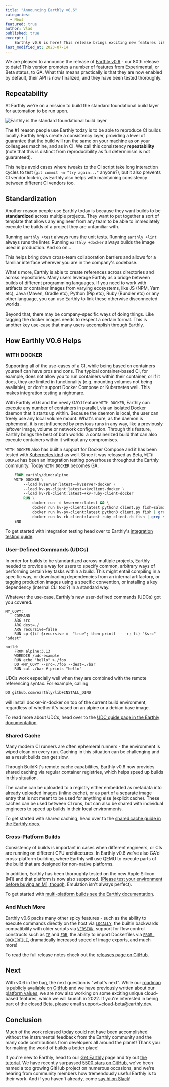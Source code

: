 ```yaml
---
title: "Announcing Earthly v0.6"
categories:
  - News
featured: true
author: Vlad
published: true
excerpt: |
    Earthly v0.6 is here! This release brings exciting new features like support for running containers within containers, user-defined commands for standardized builds, shared caching for faster builds, and cross-platform building. If you're interested in build automation and reproducibility, this article is a must-read.
last_modified_at: 2023-07-14
---
```

We are pleased to announce the release of [Earthly v0.6](https://github.com/earthly/earthly/releases/tag/v0.6.0) - our 80th release to date! This version promotes a number of features from Experimental, or Beta status, to GA. What this means practically is that they are now enabled by default, their API is now finalized, and they have been tested thoroughly.

## Repeatability

At Earthly we're on a mission to build the standard foundational build layer for automation to be run upon.

![Earthly is the standard foundational build layer]({{site.images}}{{page.slug}}/earthly-foundational-layer.png)

The #1 reason people use Earthly today is to be able to reproduce CI builds locally. Earthly helps create a consistency layer, providing a level of guarantee that the build will run the same on your machine as on your colleagues machine, and as in CI. We call this consistency **repeatability** (note that this is distinct from reproducibility as full determinism is not guaranteed).

This helps avoid cases where tweaks to the CI script take long interaction cycles to test (`git commit -m "try again..."` anyone?), but it also prevents CI vendor lock-in, as Earthly also helps with maintaining consistency between different CI vendors too.

## Standardization

Another reason people use Earthly today is because they want builds to be **standardized** across multiple projects. They want to put together a sort of template that allows any engineer from any team to be able to immediately execute the builds of a project they are unfamiliar with.

Running `earthly +test` always runs the unit tests. Running `earthly +lint` always runs the linter. Running `earthly +docker` always builds the image used in production. And so on...

This helps bring down cross-team collaboration barriers and allows for a familiar interface wherever you are in the company's codebase.

What's more, Earthly is able to create references across directories and across repositories. Many users leverage Earthly as a bridge between builds of different programming languages. If you need to work with artifacts or container images from varying ecosystems, like JS (NPM, Yarn etc), Java (Maven, Gradle etc), Python (Pip etc), Ruby (Bundler etc) or any other language, you can use Earthly to link these otherwise disconnected worlds.

Beyond that, there may be company-specific ways of doing things. Like tagging the docker images needs to respect a certain format. This is another key use-case that many users accomplish through Earthly.

## How Earthly V0.6 Helps

### WITH DOCKER

Supporting all of the use-cases of a CI, while being based on containers yourself can have pros and cons. The typical container-based CI, for example, does not allow you to run containers within their container, or if it does, they are limited in functionality (e.g. mounting volumes not being available), or don't support Docker Compose or Kubernetes well. This makes integration testing a nightmare.

With Earthly v0.6 and the newly GA'd feature `WITH DOCKER`, Earthly can execute any number of containers in parallel, via an isolated Docker daemon that it starts up within. Because the daemon is local, the user can freely use any local volume mount. What's more, as the daemon is ephemeral, it is not influenced by previous runs in any way, like a previously leftover image, volume or network configuration. Through this feature, Earthly brings the best of both worlds: a containerized build that can also execute containers within it without any compromises.

`WITH DOCKER` also has builtin support for Docker Compose and it has been tested with [Kubernetes kind](https://kind.sigs.k8s.io/) as well. Since it was released as Beta, `WITH DOCKER` has been an integration testing powerhouse throughout the Earthly community. Today `WITH DOCKER` becomes GA.

```Dockerfile
    FROM earthly/dind:alpine
    WITH DOCKER \
        --load kvserver:latest=+kvserver-docker \
        --load kv-py-client:latest=+kvclient-docker \
        --load kv-rb-client:latest=+kv-ruby-client-docker
        RUN \
            docker run -d kvserver:latest && \
            docker run kv-py-client:latest python3 client.py fish=salmon && \
            docker run kv-py-client:latest python3 client.py fish | grep salmon && \
            docker run kv-rb-client:latest ruby client.rb fish | grep salmon
    END
```

To get started with integration testing head over to Earthly's [integration testing guide](https://docs.earthly.dev/docs/guides/integration).

### User-Defined Commands (UDCs)

In order for builds to be standardized across multiple projects, Earthly needed to provide a way for users to specify common, arbitrary ways of performing certain key tasks within a build. This might entail compiling in a specific way, or downloading dependencies from an internal artifactory, or tagging production images using a specific convention, or installing a key dependency (internal CLI tool?) in a standard way.

Whatever the use-case, Earthly's new user-defined commands (UDCs) got you covered.

```
MY_COPY:
    COMMAND
    ARG src
    ARG dest=./
    ARG recursive=false
    RUN cp $(if $recursive =  "true"; then printf -- -r; fi) "$src" "$dest"

build:
    FROM alpine:3.13
    WORKDIR /udc-example
    RUN echo "hello" >./foo
    DO +MY_COPY --src=./foo --dest=./bar
    RUN cat ./bar # prints "hello"
```

UDCs work especially well when they are combined with the remote referencing syntax. For example, calling

```
DO github.com/earthly/lib+INSTALL_DIND
```

will install docker-in-docker on top of the current build environment, regardless of whether it's based on an alpine or a debian base image.

To read more about UDCs, head over to the [UDC guide page in the Earthly documentation](https://docs.earthly.dev/docs/guides/udc).

### Shared Cache

Many modern CI runners are often ephemeral runners - the environment is wiped clean on every run. Caching in this situation can be challenging and as a result builds can get slow.

Through BuildKit's remote cache capabilities, Earthly v0.6 now provides shared caching via regular container registries, which helps speed up builds in this situation.

The cache can be uploaded to a registry either embedded as metadata into already uploaded images (inline cache), or as part of a separate image entry that is not meant to be used for anything else (explicit cache). These caches can be used between CI runs, but can also be shared with individual engineers to speed up builds in their local environments.

To get started with shared caching, head over to the [shared cache guide in the Earthly docs](https://docs.earthly.dev/docs/guides/shared-cache).

### Cross-Platform Builds

Consistency of builds is important in cases when different engineers, or CIs are running on different CPU architectures. In Earthly v0.6 we've also GA'd cross-platform building, where Earthly will use QEMU to execute parts of the build that are designed for non-native platforms.

In addition, Earthly has been thoroughly tested on the new Apple Silicon (M1) and that platform is now also supported. ([Please test your environment before buying an M1, though](https://earthly.dev/blog/using-apple-silicon-m1-as-a-cloud-engineer-two-months-in/). Emulation isn't always perfect).

To get started with [multi-platform builds see the Earthly documentation](https://docs.earthly.dev/docs/guides/multi-platform).

### And Much More

Earthly v0.6 packs many other spicy features - such as the ability to execute commands directly on the host via [`LOCALLY`](https://docs.earthly.dev/docs/earthfile#locally), the builtin backwards compatibility with older scripts via [`VERSION`](https://docs.earthly.dev/docs/earthfile/features), support for flow control constructs such as [`IF`](https://docs.earthly.dev/docs/earthfile#if) and [`FOR`](https://docs.earthly.dev/docs/earthfile#for), the ability to import Dockerfiles via [`FROM DOCKERFILE`](https://docs.earthly.dev/docs/earthfile#from-dockerfile), dramatically increased speed of image exports, and much more!

To read the full release notes check out the [releases page on GitHub](https://github.com/earthly/earthly/releases/tag/v0.6.0).

## Next

With v0.6 in the bag, the next question is "what's next". While our [roadmap is publicly available on GitHub](https://github.com/earthly/earthly/projects/1) and we have previously written about our [platform values](https://earthly.dev/blog/platform-values/), we are now also working on some exciting unique cloud-based features, which we will launch in 2022. If you're interested in being part of the closed Beta, please email [support+cloud-beta@earthly.dev](mailto:support+cloud-beta@earthly.dev?subject=Earthly%20Cloud%20Beta).

## Conclusion

Much of the work released today could not have been accomplished without the instrumental feedback from the Earthly community and the many code contributions from developers all around the planet! Thank you for making the world of builds a better place!

If you're new to Earthly, head to our [Get Earthly](https://earthly.dev/get-earthly) page and try out [the tutorial](https://docs.earthly.dev/basics). We have recently surpassed [5500 stars on GitHub](https://github.com/earthly/earthly), we've been named a top growing GitHub project on numerous occasions, and we're hearing from community members how tremendously useful Earthly is to their work. And if you haven't already, come [say hi on Slack](https://earthly.dev/slack)!
